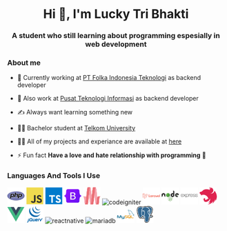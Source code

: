 <h1 align="center">Hi 👋, I'm Lucky Tri Bhakti</h1>
<h3 align="center">A student who still learning about programming espesially in web development</h3>

### **About me**
- 💼 Currently working at [PT Folka Indonesia Teknologi](https://folkatech.com/) as backend developer

- 📝 Also work at [Pusat Teknologi Informasi](https://it.telkomuniversity.ac.id/) as backend developer
 
- ✍️ Always want learning something new

- 👨‍🎓 Bachelor student at [Telkom University](https://telkomuniversity.ac.id/)

- 👨‍💻 All of my projects and experiance are available at [here](https://lucky7tb.github.io)

- ⚡ Fun fact **Have a love and hate relationship with programming** 🥲

### **Languages And Tools I Use**
<p align="left">
  <a href="https://www.php.net" target="_blank" rel="noreferrer" style="text-decoration: none;">
    <img src="https://raw.githubusercontent.com/devicons/devicon/master/icons/php/php-original.svg" alt="php" width="40" height="40"/>
  </a> 
  <a href="https://developer.mozilla.org/en-US/docs/Web/JavaScript" target="_blank" rel="noreferrer" style="text-decoration: none;">
    <img src="https://raw.githubusercontent.com/devicons/devicon/master/icons/javascript/javascript-original.svg" alt="javascript" width="40" height="40"/>
  </a>
  <a href="https://www.typescriptlang.org/" target="_blank" rel="noreferrer" style="text-decoration: none;"> 
    <img src="https://raw.githubusercontent.com/devicons/devicon/master/icons/typescript/typescript-original.svg" alt="typescript" width="40" height="40"/> 
  </a>
  <a href="https://getbootstrap.com" target="_blank" rel="noreferrer" style="text-decoration: none;"> 
    <img src="https://raw.githubusercontent.com/devicons/devicon/master/icons/bootstrap/bootstrap-original.svg" alt="bootstrap" width="40" height="40"/> 
  </a> 
  <a href="https://materializecss.com/" target="_blank" rel="noreferrer" style="text-decoration: none;"> 
    <img src="./assets/materializecss.svg" alt="materialize" width="40" height="40"/> 
  </a>
  <a href="https://codeigniter.com" target="_blank" rel="noreferrer" style="text-decoration: none;"> 
    <img src="https://cdn.worldvectorlogo.com/logos/codeigniter.svg" alt="codeigniter" width="40" height="40"/> 
  </a>
  <a href="https://laravel.com/" target="_blank" rel="noreferrer" style="text-decoration: none;">
    <img src="https://raw.githubusercontent.com/devicons/devicon/master/icons/laravel/laravel-original-wordmark.svg" alt="laravel" width="40" height="40"/>
  </a>
  <a href="https://nodejs.org" target="_blank" rel="noreferrer" style="text-decoration: none;">
    <img src="https://raw.githubusercontent.com/devicons/devicon/master/icons/nodejs/nodejs-original-wordmark.svg" alt="nodejs" width="40" height="40"/>
  </a>
  <a href="https://expressjs.com" target="_blank" rel="noreferrer" style="text-decoration: none;"> 
    <img src="https://raw.githubusercontent.com/devicons/devicon/master/icons/express/express-original-wordmark.svg" alt="express" width="40" height="40"/> 
  </a>
  <a href="https://nestjs.com/" target="_blank" rel="noreferrer" style="text-decoration: none;"> 
    <img src="https://raw.githubusercontent.com/devicons/devicon/master/icons/nestjs/nestjs-original.svg" alt="nestjs" width="40" height="40"/>
  </a>
  <a href="https://vuejs.org/" target="_blank" rel="noreferrer" style="text-decoration: none;">
    <img src="https://raw.githubusercontent.com/devicons/devicon/master/icons/vuejs/vuejs-original.svg" alt="vuejs" width="40" height="40"/> 
  </a>
  <a href="https://jquery.com/" target="_blank" rel="noreferrer" style="text-decoration: none;">
    <img src="https://raw.githubusercontent.com/devicons/devicon/master/icons/jquery/jquery-plain-wordmark.svg" alt="vuejs" width="40" height="40"/> 
  </a>
  <a href="https://reactnative.dev/" target="_blank" rel="noreferrer" style="text-decoration: none;"> 
    <img src="https://reactnative.dev/img/header_logo.svg" alt="reactnative" width="40" height="40" /> 
   </a> 
  <a href="https://mariadb.org/" target="_blank" rel="noreferrer" style="text-decoration: none;">
    <img src="https://www.vectorlogo.zone/logos/mariadb/mariadb-icon.svg" alt="mariadb" width="40" height="40"/> 
   </a> 
  <a href="https://www.mysql.com/" target="_blank" rel="noreferrer" style="text-decoration: none;">
    <img src="https://raw.githubusercontent.com/devicons/devicon/master/icons/mysql/mysql-original-wordmark.svg" alt="mysql" width="40" height="40"/>
  </a> 
  <a href="https://www.postgresql.org/" target="_blank" rel="noreferrer" style="text-decoration: none;">
    <img src="https://raw.githubusercontent.com/devicons/devicon/master/icons/postgresql/postgresql-original.svg" alt="postgresql" width="40" height="40"/>
  </a> 
</p>
